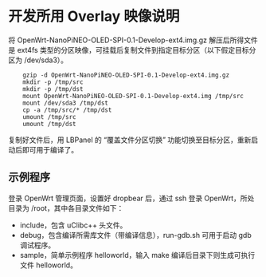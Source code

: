 # 开发所用 Overlay 映像说明

将 OpenWrt-NanoPiNEO-OLED-SPI-0.1-Develop-ext4.img.gz 解压后所得文件是 ext4fs 类型的分区映像，可挂载后复制文件到指定目标分区（以下假定目标分区为 /dev/sda3）。

        gzip -d OpenWrt-NanoPiNEO-OLED-SPI-0.1-Develop-ext4.img.gz
        mkdir -p /tmp/src
        mkdir -p /tmp/dst
        mount OpenWrt-NanoPiNEO-OLED-SPI-0.1-Develop-ext4.img /tmp/src
        mount /dev/sda3 /tmp/dst
        cp -a /tmp/src/* /tmp/dst
        umount /tmp/src
        umount /tmp/dst

复制好文件后，用 LBPanel 的 “覆盖文件分区切换” 功能切换至目标分区，重新启动后即可用于编译了。

## 示例程序

登录 OpenWrt 管理页面，设置好 dropbear 后，通过 ssh 登录 OpenWrt，所处目录为 /root，其中各目录文件如下：

* include，包含 uClibc++ 头文件。
* debug，包含编译所需库文件（带编译信息），run-gdb.sh 可用于启动 gdb 调试程序。
* sample，简单示例程序 helloworld，输入 make 编译后目录下则生成可执行文件 helloworld。

